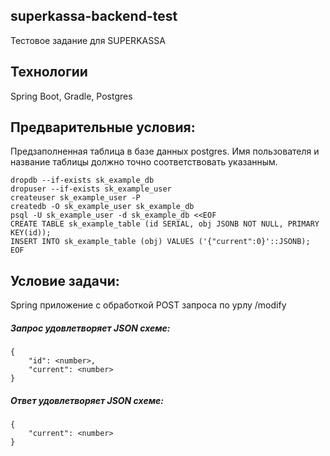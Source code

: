 ## superkassa-backend-test
Тестовое задание для SUPERKASSA

## Технологии
Spring Boot, Gradle, Postgres

## Предварительные условия:
Предзаполненная таблица в базе данных postgres. 
Имя пользователя и название таблицы должно точно соответствовать указанным.

    dropdb --if-exists sk_example_db
    dropuser --if-exists sk_example_user
    createuser sk_example_user -P
    createdb -O sk_example_user sk_example_db
    psql -U sk_example_user -d sk_example_db <<EOF
    CREATE TABLE sk_example_table (id SERIAL, obj JSONB NOT NULL, PRIMARY KEY(id));
    INSERT INTO sk_example_table (obj) VALUES ('{"current":0}'::JSONB);
    EOF

## Условие задачи:
Spring приложение с обработкой POST запроса по урлу /modify

##### Запрос удовлетворяет JSON схеме:
```
{
    "id": <number>,
    "current": <number>
}
```

##### Ответ удовлетворяет JSON схеме:
```
{
    "current": <number>
}
```